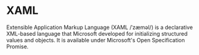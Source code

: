# XAML

Extensible Application Markup Language (XAML /ˈzæməl/) is a declarative XML-based language that Microsoft developed for initializing structured values and objects. It is available under Microsoft's Open Specification Promise.